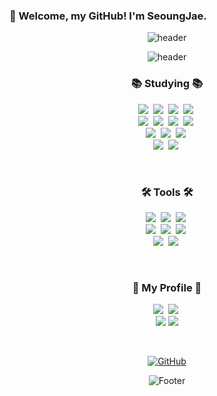 ### 👋 Welcome, my GitHub! I'm SeoungJae.

<div align="center">

![header](https://capsule-render.vercel.app/api?type=waving&color=E6E6FA&height=150&section=header)

![header](https://capsule-render.vercel.app/api?type=venom&color=0:E6E6FA,100:D8BFD8&height=220&section=header&text=BaekSeoungJae&fontSize=60&fontColor=000000&animation=twinkling&stroke=808080,000000&strokeWidth=1)

<h3>📚 Studying 📚</h3>
<p>
  <img src="https://img.shields.io/badge/C-00599C?style=for-the-badge&logo=C&logoColor=white"/></a>&nbsp
  <img src="https://img.shields.io/badge/Java-d14836?style=for-the-badge&logo=java&logoColor=white"/></a>&nbsp
  <img src="https://img.shields.io/badge/Python-3766AB?style=for-the-badge&logo=python&logoColor=white"/></a>&nbsp 
  <img src="https://img.shields.io/badge/Javascript-ffb13b?style=for-the-badge&logo=javascript&logoColor=white"/></a>&nbsp 
  <br>
  <img src="https://img.shields.io/badge/Spring-6DB33F?style=for-the-badge&logo=spring&logoColor=white"/></a>&nbsp
  <img src="https://img.shields.io/badge/SpringBoot-6DB33F?style=for-the-badge&logo=springboot&logoColor=white"/></a>&nbsp
  <img src="https://img.shields.io/badge/Oracle-F80000?style=for-the-badge&logo=oracle&logoColor=white"/></a>&nbsp
  <img src="https://img.shields.io/badge/Mysql-E6B91E?style=for-the-badge&logo=mysql&logoColor=white"/></a>&nbsp 
  <br>
  <img src="https://img.shields.io/badge/AWS-232F3E?style=for-the-badge&logo=amazonaws&logoColor=white"/></a>&nbsp 
  <img src="https://img.shields.io/badge/React-61DAFB?style=for-the-badge&logo=react&logoColor=white"/></a>&nbsp
  <img src="https://img.shields.io/badge/React%20Native-20232A?style=for-the-badge&logo=react&logoColor=61DAFB"/></a>&nbsp
  <br>
  <img src="https://img.shields.io/badge/HTML-E34F26?style=for-the-badge&logo=html5&logoColor=white"/></a>&nbsp
  <img src="https://img.shields.io/badge/CSS-1572B6?style=for-the-badge&logo=css3&logoColor=white"/></a>&nbsp
<br>
</p>
<br>

<h3>🛠 Tools 🛠</h3>
<p>
  <img src="https://img.shields.io/badge/git-F05033?style=for-the-badge&logo=git&logoColor=white" />&nbsp
  <img src="https://img.shields.io/badge/github-181717?style=for-the-badge&logo=github&logoColor=white" />&nbsp
  <img src="https://img.shields.io/badge/Notion-F3F3F3?style=for-the-badge&logo=notion&logoColor=black" />&nbsp
  <br>
  <img src="https://img.shields.io/badge/IntelliJ%20IDEA-7F00FF?style=for-the-badge&logo=intellijidea&logoColor=white" />&nbsp
  <img src="https://img.shields.io/badge/Eclipse%20IDE-2C2255?style=for-the-badge&logo=eclipse-ide&logoColor=white" />&nbsp
  <img src="https://img.shields.io/badge/Figma-F24E1E?style=for-the-badge&logo=figma&logoColor=white" />&nbsp
  <br>
  <img src="https://img.shields.io/badge/VSCode-007ACC?style=for-the-badge&logo=visual-studio-code&logoColor=white" />&nbsp
  <img src="https://img.shields.io/badge/Jupyter-F37626?style=for-the-badge&logo=jupyter&logoColor=white" />&nbsp
  <br>
</p>
<br>

<h3>🌈 My Profile 🌈</h3>
<p>
  <a href="https://www.instagram.com/sj_oob/"><img src="https://img.shields.io/badge/Instagram-E4405F?style=for-the-badge&logo=instagram&logoColor=white"/></a>&nbsp
  <a href="https://elfin-heath-52c.notion.site/5be4983d312a44e6bdaa1073420f2eda"><img src="https://img.shields.io/badge/Notion-9B9B9B?style=for-the-badge&logo=notion&logoColor=white"/></a>&nbsp
<br>
  <a href="mailto:001103bsj@gmail.com"><img src="https://img.shields.io/badge/Gmail-d14836?style=for-the-badge&logo=gmail&logoColor=white"/></a>
  <a href="mailto:00bsj@naver.com"><img src="https://img.shields.io/badge/Naver-03C75A?style=for-the-badge&logo=naver&logoColor=white"/></a>
</p>
<br>

  <a href="https://github.com/BaekSeoungJae"><img src="https://hits.seeyoufarm.com/api/count/incr/badge.svg?url=https%3A%2F%2Fgithub.com%2FBaekSeoungJae&count_bg=%23A1B2F1&title_bg=%2355587C&icon=github.svg&icon_color=%23FBFBFB&title=GitHub&style=for-the-badge" alt="GitHub"></a>
  <br>

![Footer](https://capsule-render.vercel.app/api?type=waving&color=E6E6FA&height=150&section=footer)

</div>
